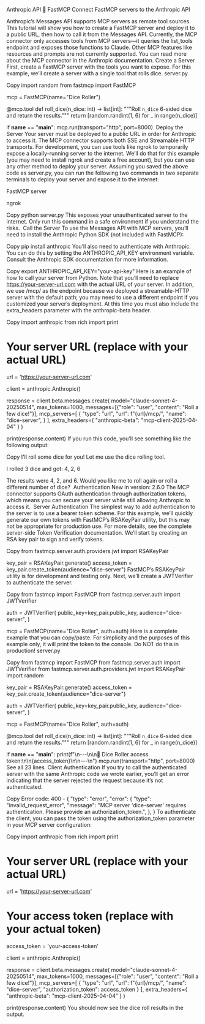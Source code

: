 Anthropic API 🤝 FastMCP
Connect FastMCP servers to the Anthropic API

Anthropic’s Messages API supports MCP servers as remote tool sources. This tutorial will show you how to create a FastMCP server and deploy it to a public URL, then how to call it from the Messages API.
Currently, the MCP connector only accesses tools from MCP servers—it queries the list_tools endpoint and exposes those functions to Claude. Other MCP features like resources and prompts are not currently supported. You can read more about the MCP connector in the Anthropic documentation.
​
Create a Server
First, create a FastMCP server with the tools you want to expose. For this example, we’ll create a server with a single tool that rolls dice.
server.py

Copy
import random
from fastmcp import FastMCP

mcp = FastMCP(name="Dice Roller")

@mcp.tool
def roll_dice(n_dice: int) -> list[int]:
    """Roll `n_dice` 6-sided dice and return the results."""
    return [random.randint(1, 6) for _ in range(n_dice)]

if __name__ == "__main__":
    mcp.run(transport="http", port=8000)
​
Deploy the Server
Your server must be deployed to a public URL in order for Anthropic to access it. The MCP connector supports both SSE and Streamable HTTP transports.
For development, you can use tools like ngrok to temporarily expose a locally-running server to the internet. We’ll do that for this example (you may need to install ngrok and create a free account), but you can use any other method to deploy your server.
Assuming you saved the above code as server.py, you can run the following two commands in two separate terminals to deploy your server and expose it to the internet:

FastMCP server

ngrok

Copy
python server.py
This exposes your unauthenticated server to the internet. Only run this command in a safe environment if you understand the risks.
​
Call the Server
To use the Messages API with MCP servers, you’ll need to install the Anthropic Python SDK (not included with FastMCP):

Copy
pip install anthropic
You’ll also need to authenticate with Anthropic. You can do this by setting the ANTHROPIC_API_KEY environment variable. Consult the Anthropic SDK documentation for more information.

Copy
export ANTHROPIC_API_KEY="your-api-key"
Here is an example of how to call your server from Python. Note that you’ll need to replace https://your-server-url.com with the actual URL of your server. In addition, we use /mcp/ as the endpoint because we deployed a streamable-HTTP server with the default path; you may need to use a different endpoint if you customized your server’s deployment. At this time you must also include the extra_headers parameter with the anthropic-beta header.

Copy
import anthropic
from rich import print

# Your server URL (replace with your actual URL)
url = 'https://your-server-url.com'

client = anthropic.Anthropic()

response = client.beta.messages.create(
    model="claude-sonnet-4-20250514",
    max_tokens=1000,
    messages=[{"role": "user", "content": "Roll a few dice!"}],
    mcp_servers=[
        {
            "type": "url",
            "url": f"{url}/mcp/",
            "name": "dice-server",
        }
    ],
    extra_headers={
        "anthropic-beta": "mcp-client-2025-04-04"
    }
)

print(response.content)
If you run this code, you’ll see something like the following output:

Copy
I'll roll some dice for you! Let me use the dice rolling tool.

I rolled 3 dice and got: 4, 2, 6

The results were 4, 2, and 6. Would you like me to roll again or roll a different number of dice?
​
Authentication
New in version: 2.6.0
The MCP connector supports OAuth authentication through authorization tokens, which means you can secure your server while still allowing Anthropic to access it.
​
Server Authentication
The simplest way to add authentication to the server is to use a bearer token scheme.
For this example, we’ll quickly generate our own tokens with FastMCP’s RSAKeyPair utility, but this may not be appropriate for production use. For more details, see the complete server-side Token Verification documentation.
We’ll start by creating an RSA key pair to sign and verify tokens.

Copy
from fastmcp.server.auth.providers.jwt import RSAKeyPair

key_pair = RSAKeyPair.generate()
access_token = key_pair.create_token(audience="dice-server")
FastMCP’s RSAKeyPair utility is for development and testing only.
Next, we’ll create a JWTVerifier to authenticate the server.

Copy
from fastmcp import FastMCP
from fastmcp.server.auth import JWTVerifier

auth = JWTVerifier(
    public_key=key_pair.public_key,
    audience="dice-server",
)

mcp = FastMCP(name="Dice Roller", auth=auth)
Here is a complete example that you can copy/paste. For simplicity and the purposes of this example only, it will print the token to the console. Do NOT do this in production!
server.py

Copy
from fastmcp import FastMCP
from fastmcp.server.auth import JWTVerifier
from fastmcp.server.auth.providers.jwt import RSAKeyPair
import random

key_pair = RSAKeyPair.generate()
access_token = key_pair.create_token(audience="dice-server")

auth = JWTVerifier(
    public_key=key_pair.public_key,
    audience="dice-server",
)

mcp = FastMCP(name="Dice Roller", auth=auth)

@mcp.tool
def roll_dice(n_dice: int) -> list[int]:
    """Roll `n_dice` 6-sided dice and return the results."""
    return [random.randint(1, 6) for _ in range(n_dice)]

if __name__ == "__main__":
    print(f"\n---\n\n🔑 Dice Roller access token:\n\n{access_token}\n\n---\n")
    mcp.run(transport="http", port=8000)
See all 23 lines
​
Client Authentication
If you try to call the authenticated server with the same Anthropic code we wrote earlier, you’ll get an error indicating that the server rejected the request because it’s not authenticated.

Copy
Error code: 400 - {
    "type": "error", 
    "error": {
        "type": "invalid_request_error", 
        "message": "MCP server 'dice-server' requires authentication. Please provide an authorization_token.",
    },
}
To authenticate the client, you can pass the token using the authorization_token parameter in your MCP server configuration:

Copy
import anthropic
from rich import print

# Your server URL (replace with your actual URL)
url = 'https://your-server-url.com'

# Your access token (replace with your actual token)
access_token = 'your-access-token'

client = anthropic.Anthropic()

response = client.beta.messages.create(
    model="claude-sonnet-4-20250514",
    max_tokens=1000,
    messages=[{"role": "user", "content": "Roll a few dice!"}],
    mcp_servers=[
        {
            "type": "url",
            "url": f"{url}/mcp/",
            "name": "dice-server",
            "authorization_token": access_token
        }
    ],
    extra_headers={
        "anthropic-beta": "mcp-client-2025-04-04"
    }
)

print(response.content)
You should now see the dice roll results in the output.